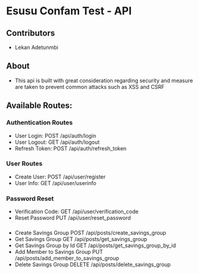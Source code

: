 # Esusu Confam Test - API

## Contributors

* Lekan Adetunmbi

## About
* This api is built with great consideration regarding security and measure are taken to prevent common attacks such as XSS and CSRF 

## Available Routes:

### Authentication Routes
* User Login:           POST /api/auth/login
* User Logout:          GET /api/auth/logout
* Refresh Token:        POST /api/auth/refresh_token 

### User Routes
* Create User:          POST /api/user/register
* User Info:            GET /api/user/userinfo

### Password Reset
* Verification Code:    GET /api/user/verification_code
* Reset Password        PUT /api/user/reset_password

###
* Create Savings Group           POST /api/posts/create_savings_group
* Get Savings Group              GET /api/posts/get_savings_group
* Get Savings Group by Id        GET /api/posts/get_savings_group_by_id
* Add Member to Savings Group    PUT /api/posts/add_member_to_savings_group
* Delete Savings Group           DELETE /api/posts/delete_savings_group

